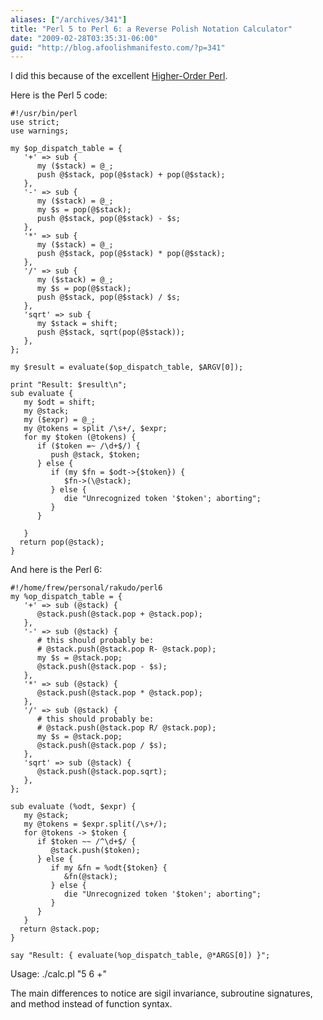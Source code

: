 ```yaml
---
aliases: ["/archives/341"]
title: "Perl 5 to Perl 6: a Reverse Polish Notation Calculator"
date: "2009-02-28T03:35:31-06:00"
guid: "http://blog.afoolishmanifesto.com/?p=341"
---
```

I did this because of the excellent [Higher-Order Perl](http://amazon.com/dp/1558607013/).

Here is the Perl 5 code:

    #!/usr/bin/perl
    use strict;
    use warnings;

    my $op_dispatch_table = {
       '+' => sub {
          my ($stack) = @_;
          push @$stack, pop(@$stack) + pop(@$stack);
       },
       '-' => sub {
          my ($stack) = @_;
          my $s = pop(@$stack);
          push @$stack, pop(@$stack) - $s;
       },
       '*' => sub {
          my ($stack) = @_;
          push @$stack, pop(@$stack) * pop(@$stack);
       },
       '/' => sub {
          my ($stack) = @_;
          my $s = pop(@$stack);
          push @$stack, pop(@$stack) / $s;
       },
       'sqrt' => sub {
          my $stack = shift;
          push @$stack, sqrt(pop(@$stack));
       },
    };

    my $result = evaluate($op_dispatch_table, $ARGV[0]);

    print "Result: $result\n";
    sub evaluate {
       my $odt = shift;
       my @stack;
       my ($expr) = @_;
       my @tokens = split /\s+/, $expr;
       for my $token (@tokens) {
          if ($token =~ /\d+$/) {
             push @stack, $token;
          } else {
             if (my $fn = $odt->{$token}) {
                $fn->(\@stack);
             } else {
                die "Unrecognized token '$token'; aborting";
             }
          }

       }
      return pop(@stack);
    }

And here is the Perl 6:

    #!/home/frew/personal/rakudo/perl6
    my %op_dispatch_table = {
       '+' => sub (@stack) {
          @stack.push(@stack.pop + @stack.pop);
       },
       '-' => sub (@stack) {
          # this should probably be:
          # @stack.push(@stack.pop R- @stack.pop);
          my $s = @stack.pop;
          @stack.push(@stack.pop - $s);
       },
       '*' => sub (@stack) {
          @stack.push(@stack.pop * @stack.pop);
       },
       '/' => sub (@stack) {
          # this should probably be:
          # @stack.push(@stack.pop R/ @stack.pop);
          my $s = @stack.pop;
          @stack.push(@stack.pop / $s);
       },
       'sqrt' => sub (@stack) {
          @stack.push(@stack.pop.sqrt);
       },
    };

    sub evaluate (%odt, $expr) {
       my @stack;
       my @tokens = $expr.split(/\s+/);
       for @tokens -> $token {
          if $token ~~ /^\d+$/ {
             @stack.push($token);
          } else {
             if my &fn = %odt{$token} {
                &fn(@stack);
             } else {
                die "Unrecognized token '$token'; aborting";
             }
          }
       }
      return @stack.pop;
    }

    say "Result: { evaluate(%op_dispatch_table, @*ARGS[0]) }";

Usage: ./calc.pl "5 6 +"

The main differences to notice are sigil invariance, subroutine signatures, and method instead of function syntax.
